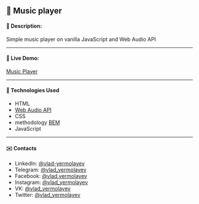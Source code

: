 ## :pushpin: Music player
#### :memo: Description: 

Simple music player on vanilla JavaScript and Web Audio API
___

#### :link: Live Demo: 
[Music Player](https://vlad-yermolayev.github.io/music-player/)
___

#### :rocket: Technologies Used

* HTML
* [Web Audio API](https://www.w3.org/TR/webaudio/)
* CSS
* methodology [BEM](https://en.bem.info/)
* JavaScript

___

#### :envelope: Contacts
* LinkedIn: [@vlad-yermolayev](https://www.linkedin.com/in/vlad-yermolayev/)
* Telegram: [@vlad_yermolayev](https://t.me/vlad_yermolayev)
* Facebook: [@vlad.yermolayev](https://www.facebook.com/vlad.yermolayev/)
* Instagram: [@vlad_yermolayev](https://www.instagram.com/vlad_yermolayev/)
* VK: [@vlad_yermolayev](https://vk.com/vlad_yermolayev)
* Twitter: [@vlad_yermolayev](https://twitter.com/vlad_yermolayev)
